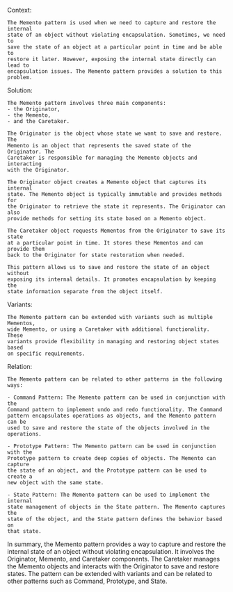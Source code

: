 Context:

    The Memento pattern is used when we need to capture and restore the internal
    state of an object without violating encapsulation. Sometimes, we need to
    save the state of an object at a particular point in time and be able to
    restore it later. However, exposing the internal state directly can lead to
    encapsulation issues. The Memento pattern provides a solution to this
    problem.
    
Solution:

    The Memento pattern involves three main components: 
    - the Originator, 
    - the Memento, 
    - and the Caretaker. 

    The Originator is the object whose state we want to save and restore. The
    Memento is an object that represents the saved state of the Originator. The
    Caretaker is responsible for managing the Memento objects and interacting
    with the Originator.
    
    The Originator object creates a Memento object that captures its internal
    state. The Memento object is typically immutable and provides methods for
    the Originator to retrieve the state it represents. The Originator can also
    provide methods for setting its state based on a Memento object.

    The Caretaker object requests Mementos from the Originator to save its state
    at a particular point in time. It stores these Mementos and can provide them
    back to the Originator for state restoration when needed.

    This pattern allows us to save and restore the state of an object without
    exposing its internal details. It promotes encapsulation by keeping the
    state information separate from the object itself.

Variants:

    The Memento pattern can be extended with variants such as multiple Mementos,
    wide Memento, or using a Caretaker with additional functionality. These
    variants provide flexibility in managing and restoring object states based
    on specific requirements.
    
Relation:

    The Memento pattern can be related to other patterns in the following ways:

    - Command Pattern: The Memento pattern can be used in conjunction with the
    Command pattern to implement undo and redo functionality. The Command
    pattern encapsulates operations as objects, and the Memento pattern can be
    used to save and restore the state of the objects involved in the
    operations.
    
    - Prototype Pattern: The Memento pattern can be used in conjunction with the
    Prototype pattern to create deep copies of objects. The Memento can capture
    the state of an object, and the Prototype pattern can be used to create a
    new object with the same state.
    
    - State Pattern: The Memento pattern can be used to implement the internal
    state management of objects in the State pattern. The Memento captures the
    state of the object, and the State pattern defines the behavior based on
    that state.
    
In summary, the Memento pattern provides a way to capture and restore the
internal state of an object without violating encapsulation. It involves the
Originator, Memento, and Caretaker components. The Caretaker manages the Memento
objects and interacts with the Originator to save and restore states. The
pattern can be extended with variants and can be related to other patterns such
as Command, Prototype, and State.